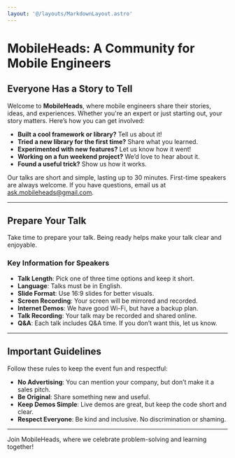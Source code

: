 ```yaml
---
layout: '@/layouts/MarkdownLayout.astro'
---
```


# MobileHeads: A Community for Mobile Engineers

## Everyone Has a Story to Tell

Welcome to **MobileHeads**, where mobile engineers share their stories, ideas, and experiences. Whether you're an expert or just starting out, your story matters. Here’s how you can get involved:

- **Built a cool framework or library?** Tell us about it!
- **Tried a new library for the first time?** Share what you learned.
- **Experimented with new features?** Let us know how it went!
- **Working on a fun weekend project?** We’d love to hear about it.
- **Found a useful trick?** Show us how it works.

Our talks are short and simple, lasting up to 30 minutes. First-time speakers are always welcome. If you have questions, email us at [ask.mobileheads@gmail.com](mailto:ask.mobileheads@gmail.com).

---

## Prepare Your Talk

Take time to prepare your talk. Being ready helps make your talk clear and enjoyable.

### Key Information for Speakers

- **Talk Length**: Pick one of three time options and keep it short.
- **Language**: Talks must be in English.
- **Slide Format**: Use 16:9 slides for better visuals.
- **Screen Recording**: Your screen will be mirrored and recorded.
- **Internet Demos**: We have good Wi-Fi, but have a backup plan.
- **Talk Recording**: Your talk may be recorded and shared online.
- **Q&A**: Each talk includes Q&A time. If you don’t want this, let us know.

---

## Important Guidelines

Follow these rules to keep the event fun and respectful:

- **No Advertising**: You can mention your company, but don’t make it a sales pitch.
- **Be Original**: Share something new and useful.
- **Keep Demos Simple**: Live demos are great, but keep the code short and clear.
- **Respect Everyone**: Be kind and inclusive. No discrimination or shaming.

---

Join MobileHeads, where we celebrate problem-solving and learning together!
